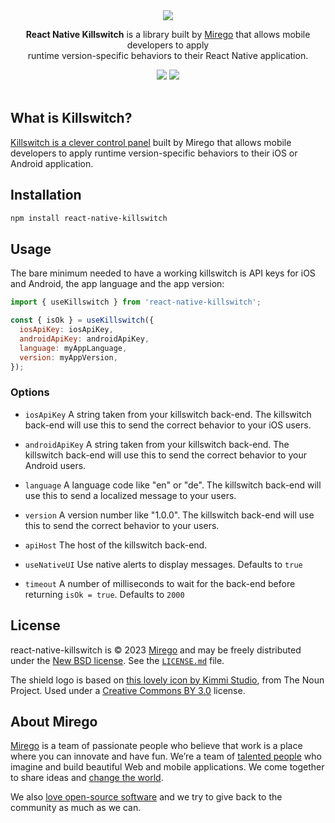 <div align="center">
  <img src="https://user-images.githubusercontent.com/425073/227933488-ddd066e5-10ca-4946-97ad-60268dfe894c.png">

  <p>
    <strong>React Native Killswitch</strong> is a library built by <a href="https://www.mirego.com">Mirego</a> that allows mobile developers to apply<br /> runtime version-specific behaviors to their React Native application.
  </p>
  
  <a href="https://github.com/mirego/react-native-killswitch/actions/workflows/ci.yaml"><img src="https://github.com/mirego/react-native-killswitch/actions/workflows/ci.yaml/badge.svg" /></a>
  <a href="https://github.com/mirego/react-native-killswitch/tags"><img src="https://img.shields.io/npm/v/react-native-killswitch.svg"></a><br /><br />
</div>

## What is Killswitch?

[Killswitch is a clever control panel](https://github.com/mirego/killswitch) built by Mirego that allows mobile developers to apply runtime version-specific behaviors to their iOS or Android application.

## Installation

```sh
npm install react-native-killswitch
```

## Usage

The bare minimum needed to have a working killswitch is API keys for iOS and Android,
the app language and the app version:

```js
import { useKillswitch } from 'react-native-killswitch';

const { isOk } = useKillswitch({
  iosApiKey: iosApiKey,
  androidApiKey: androidApiKey,
  language: myAppLanguage,
  version: myAppVersion,
});
```

### Options

- `iosApiKey`
  A string taken from your killswitch back-end. The killswitch back-end will use
  this to send the correct behavior to your iOS users.

- `androidApiKey`
  A string taken from your killswitch back-end. The killswitch back-end will use
  this to send the correct behavior to your Android users.

- `language`
  A language code like "en" or "de". The killswitch back-end will use this to
  send a localized message to your users.

- `version`
  A version number like "1.0.0". The killswitch back-end will use this to send
  the correct behavior to your users.

- `apiHost`
  The host of the killswitch back-end.

- `useNativeUI`
  Use native alerts to display messages. Defaults to `true`

- `timeout`
  A number of milliseconds to wait for the back-end before returning `isOk = true`. Defaults to `2000`

## License

react-native-killswitch is © 2023 [Mirego](https://www.mirego.com) and may be freely distributed under the [New BSD license](http://opensource.org/licenses/BSD-3-Clause). See the [`LICENSE.md`](./LICENSE.md) file.

The shield logo is based on [this lovely icon by Kimmi Studio](https://thenounproject.com/icon/shield-1055246/), from The Noun Project. Used under a [Creative Commons BY 3.0](http://creativecommons.org/licenses/by/3.0/) license.

## About Mirego

[Mirego](https://www.mirego.com) is a team of passionate people who believe that work is a place where you can innovate and have fun. We’re a team of [talented people](https://life.mirego.com) who imagine and build beautiful Web and mobile applications. We come together to share ideas and [change the world](http://www.mirego.org).

We also [love open-source software](https://open.mirego.com) and we try to give back to the community as much as we can.
